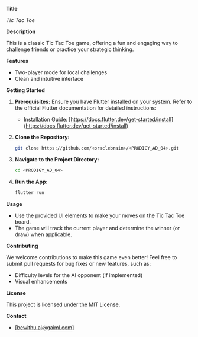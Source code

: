 **Title**

*Tic Tac Toe*

**Description**

This is a classic Tic Tac Toe game, offering a fun and engaging way to challenge friends or practice your strategic thinking.

**Features**

* Two-player mode for local challenges
* Clean and intuitive interface

**Getting Started**

1. **Prerequisites:** Ensure you have Flutter installed on your system. Refer to the official Flutter documentation for detailed instructions:

   - Installation Guide: [https://docs.flutter.dev/get-started/install](https://docs.flutter.dev/get-started/install)

2. **Clone the Repository:**

   ```bash
   git clone https://github.com/<oraclebrain>/<PRODIGY_AD_04>.git
   ```

3. **Navigate to the Project Directory:**

   ```bash
   cd <PRODIGY_AD_04>
   ```
   
4. **Run the App:**

   ```bash
   flutter run
   ```

**Usage**

* Use the provided UI elements to make your moves on the Tic Tac Toe board.
* The game will track the current player and determine the winner (or draw) when applicable.

**Contributing**

We welcome contributions to make this game even better! Feel free to submit pull requests for bug fixes or new features, such as:

* Difficulty levels for the AI opponent (if implemented)
* Visual enhancements

**License**

This project is licensed under the MIT License.

**Contact**

* [bewithu.aj@gaiml.com]
